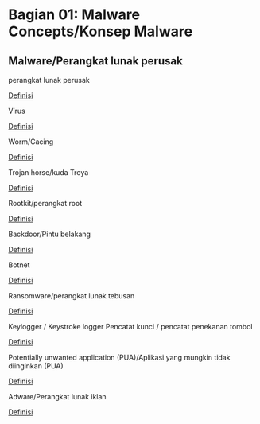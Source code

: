 # Bagian 01: Malware Concepts/Konsep Malware

## Malware/Perangkat lunak perusak

perangkat lunak perusak

[Definisi](../definitions/definitions_M.md#malware)

Virus

[Definisi](../definitions/definitions_V.md#virus)

Worm/Cacing

[Definisi](../definitions/definitions_W.md#worm)

Trojan horse/kuda Troya

[Definisi](../definitions/definitions_T.md#trojan-horse)

Rootkit/perangkat root

[Definisi](../definitions/definitions_R.md#rootkit)

Backdoor/Pintu belakang

[Definisi](../definitions/definitions_B.md#backdoor)

Botnet

[Definisi](../definitions/definitions_B.md#botnet)

Ransomware/perangkat lunak tebusan

[Definisi](../definitions/definitions_R.md#ransomware)

Keylogger / Keystroke logger
Pencatat kunci / pencatat penekanan tombol

[Definisi](../definitions/definitions_K.md#keylogger)

Potentially unwanted application (PUA)/Aplikasi yang mungkin tidak diinginkan (PUA)

[Definisi](../definitions/definitions_P.md#potentially-unwanted-application)

Adware/Perangkat lunak iklan

[Definisi](../definitions/definitions_A.md#adware)
